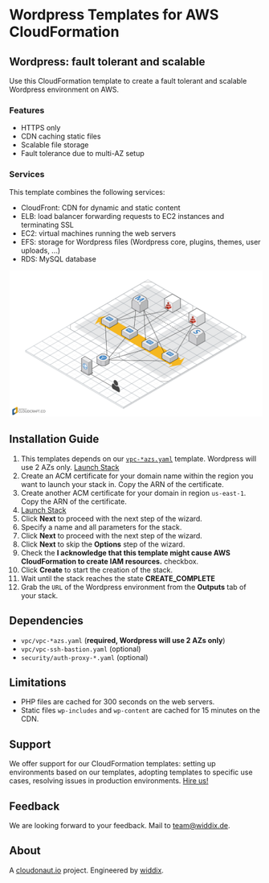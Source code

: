 # Wordpress Templates for AWS CloudFormation

## Wordpress: fault tolerant and scalable
Use this CloudFormation template to create a fault tolerant and scalable Wordpress environment on AWS.

### Features
* HTTPS only
* CDN caching static files
* Scalable file storage
* Fault tolerance due to multi-AZ setup

### Services
This template combines the following services:
* CloudFront: CDN for dynamic and static content
* ELB: load balancer forwarding requests to EC2 instances and terminating SSL
* EC2: virtual machines running the web servers
* EFS: storage for Wordpress files (Wordpress core, plugins, themes, user uploads, ...)
* RDS: MySQL database

![Architecture](./wordpress-ha.png?raw=true "Architecture")

## Installation Guide
1. This templates depends on our [`vpc-*azs.yaml`](../vpc/) template. Wordpress will use 2 AZs only. <a href="https://console.aws.amazon.com/cloudformation/home#/stacks/new?stackName=vpc-2azs&templateURL=https://s3-eu-west-1.amazonaws.com/widdix-aws-cf-templates/vpc/vpc-2azs.yaml">Launch Stack</a>
1. Create an ACM certificate for your domain name within the region you want to launch your stack in. Copy the ARN of the certificate.
1. Create another ACM certificate for your domain in region `us-east-1`. Copy the ARN of the certificate.
1. <a href="https://console.aws.amazon.com/cloudformation/home#/stacks/new?stackName=wordpress-ha&templateURL=https://s3-eu-west-1.amazonaws.com/widdix-aws-cf-templates/wordpress/wordpress-ha.yaml">Launch Stack</a>
1. Click **Next** to proceed with the next step of the wizard.
1. Specify a name and all parameters for the stack.
1. Click **Next** to proceed with the next step of the wizard.
1. Click **Next** to skip the **Options** step of the wizard.
1. Check the **I acknowledge that this template might cause AWS CloudFormation to create IAM resources.** checkbox.
1. Click **Create** to start the creation of the stack.
1. Wait until the stack reaches the state **CREATE_COMPLETE**
1. Grab the `URL` of the Wordpress environment from the **Outputs** tab of your stack.

## Dependencies
* `vpc/vpc-*azs.yaml` (**required, Wordpress will use 2 AZs only**)
* `vpc/vpc-ssh-bastion.yaml` (optional)
* `security/auth-proxy-*.yaml` (optional)

## Limitations
* PHP files are cached for 300 seconds on the web servers.
* Static files `wp-includes` and `wp-content` are cached for 15 minutes on the CDN.

## Support
We offer support for our CloudFormation templates: setting up environments based on our templates, adopting templates to specific use cases, resolving issues in production environments. [Hire us!](https://widdix.net/)

## Feedback
We are looking forward to your feedback. Mail to [team@widdix.de](mailto:team@widdix.de).

## About
A [cloudonaut.io](https://cloudonaut.io/templates-for-aws-cloudformation/) project. Engineered by [widdix](https://widdix.net).